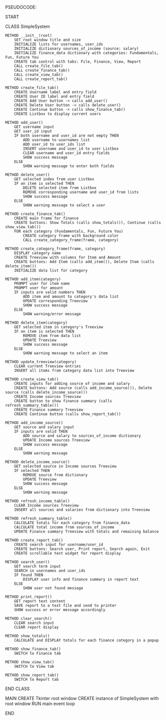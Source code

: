 PSEUDOCODE:

START

CLASS SimpleSystem

    METHOD __init__(root)
        SET root window title and size
        INITIALIZE lists for usernames, user_ids
        INITIALIZE dictionary sources_of_income (source: salary)
        INITIALIZE finance_data dictionary with categories: Fundamentals, Fun, Future You
        CREATE tab control with tabs: File, Finance, View, Report
        CALL create_file_tab()
        CALL create_finance_tab()
        CALL create_view_tab()
        CALL create_report_tab()

    METHOD create_file_tab()
        CREATE Username label and entry field
        CREATE User ID label and entry field
        CREATE Add User button -> calls add_user()
        CREATE Delete User button -> calls delete_user()
        CREATE Continue button -> calls show_finance_tab()
        CREATE Listbox to display current users

    METHOD add_user()
        GET username input
        GET user_id input
        IF both username and user_id are not empty THEN
            ADD username to usernames list
            ADD user_id to user_ids list
            INSERT username and user_id to user Listbox
            CLEAR username and user_id entry fields
            SHOW success message
        ELSE
            SHOW warning message to enter both fields

    METHOD delete_user()
        GET selected index from user Listbox
        IF an item is selected THEN
            DELETE selected item from Listbox
            REMOVE corresponding username and user_id from lists
            SHOW success message
        ELSE
            SHOW warning message to select a user

    METHOD create_finance_tab()
        CREATE main frame for finance
        CREATE buttons: Show Totals (calls show_totals()), Continue (calls show_view_tab())
        FOR each category (Fundamentals, Fun, Future You)
            CREATE category frame with background color
            CALL create_category_frame(frame, category)

    METHOD create_category_frame(frame, category)
        DISPLAY category name
        CREATE Treeview with columns for Item and Amount
        CREATE buttons: Add Item (calls add_item()), Delete Item (calls delete_item())
        INITIALIZE data list for category

    METHOD add_item(category)
        PROMPT user for item name
        PROMPT user for amount
        IF inputs are valid numbers THEN
            ADD item and amount to category's data list
            UPDATE corresponding Treeview
            SHOW success message
        ELSE
            SHOW warning/error message

    METHOD delete_item(category)
        GET selected item in category's Treeview
        IF an item is selected THEN
            REMOVE item from data list
            UPDATE Treeview
            SHOW success message
        ELSE
            SHOW warning message to select an item

    METHOD update_treeview(category)
        CLEAR current Treeview entries
        INSERT all items from category data list into Treeview

    METHOD create_view_tab()
        CREATE inputs for adding source of income and salary
        CREATE buttons: Add source (calls add_income_source()), Delete source (calls delete_income_source())
        CREATE Income sources Treeview
        CREATE button to show finance summary (calls refresh_summary_table())
        CREATE Finance summary Treeview
        CREATE Continue button (calls show_report_tab())

    METHOD add_income_source()
        GET source and salary input
        IF inputs are valid THEN
            ADD source and salary to sources_of_income dictionary
            UPDATE Income sources Treeview
            SHOW success message
        ELSE
            SHOW warning message

    METHOD delete_income_source()
        GET selected source in Income sources Treeview
        IF selected THEN
            REMOVE source from dictionary
            UPDATE Treeview
            SHOW success message
        ELSE
            SHOW warning message

    METHOD refresh_income_table()
        CLEAR Income sources Treeview
        INSERT all sources and salaries from dictionary into Treeview

    METHOD refresh_summary_table()
        CALCULATE totals for each category from finance_data
        CALCULATE total income from sources_of_income
        UPDATE Finance summary Treeview with totals and remaining balance

    METHOD create_report_tab()
        CREATE search input for username/user_id
        CREATE buttons: Search user, Print report, Search again, Exit
        CREATE scrollable text widget for report display

    METHOD search_user()
        GET search term input
        SEARCH in usernames and user_ids
        IF found THEN
            DISPLAY user info and finance summary in report text
        ELSE
            SHOW user not found message

    METHOD print_report()
        GET report text content
        SAVE report to a text file and send to printer
        SHOW success or error message accordingly

    METHOD clear_search()
        CLEAR search input
        CLEAR report display

    METHOD show_totals()
        CALCULATE and DISPLAY totals for each finance category in a popup

    METHOD show_finance_tab()
        SWITCH to Finance tab

    METHOD show_view_tab()
        SWITCH to View tab

    METHOD show_report_tab()
        SWITCH to Report tab

END CLASS

MAIN
    CREATE Tkinter root window
    CREATE instance of SimpleSystem with root window
    RUN main event loop

END







